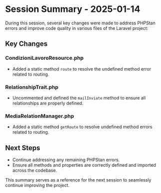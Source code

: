 # Session Summary - 2025-01-14

During this session, several key changes were made to address PHPStan errors and improve code quality in various files of the Laravel project:

## Key Changes

### CondizioniLavoroResource.php
- Added a static method `route` to resolve the undefined method error related to routing.

### RelationshipTrait.php
- Uncommented and defined the `mailInviate` method to ensure all relationships are properly defined.

### MediaRelationManager.php
- Added a static method `getRoute` to resolve undefined method errors related to routing.

## Next Steps
- Continue addressing any remaining PHPStan errors.
- Ensure all methods and properties are correctly defined and imported across the codebase.

This summary serves as a reference for the next session to seamlessly continue improving the project.
